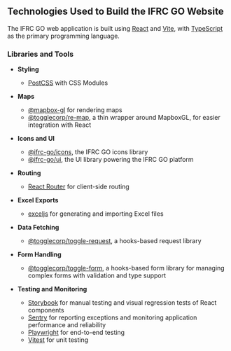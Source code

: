 ## Technologies Used to Build the IFRC GO Website

The IFRC GO web application is built using [React](https://react.dev/) and [Vite](https://vitejs.dev/), with [TypeScript](https://www.typescriptlang.org/) as the primary programming language.

### Libraries and Tools

- **Styling**
  - [PostCSS](https://postcss.org/) with CSS Modules

- **Maps**
  - [@mapbox-gl](https://www.npmjs.com/package/mapbox-gl) for rendering maps
  - [@togglecorp/re-map](https://www.npmjs.com/package/@togglecorp/re-map), a thin wrapper around MapboxGL, for easier integration with React

- **Icons and UI**
  - [@ifrc-go/icons](https://www.npmjs.com/package/@ifrc-go/icons), the IFRC GO icons library
  - [@ifrc-go/ui](https://www.npmjs.com/package/@ifrc-go/ui), the UI library powering the IFRC GO platform

- **Routing**
  - [React Router](https://www.npmjs.com/package/react-router-dom) for client-side routing

- **Excel Exports**
  - [exceljs](https://www.npmjs.com/package/exceljs) for generating and importing Excel files

- **Data Fetching**
  - [@togglecorp/toggle-request](https://www.npmjs.com/package/@togglecorp/toggle-request), a hooks-based request library

- **Form Handling**
  - [@togglecorp/toggle-form](https://www.npmjs.com/package/@togglecorp/toggle-form), a hooks-based form library for managing complex forms with validation and type support

- **Testing and Monitoring**
  - [Storybook](https://storybook.js.org/) for manual testing and visual regression tests of React components
  - [Sentry](https://sentry.io/welcome/) for reporting exceptions and monitoring application performance and reliability
  - [Playwright](https://playwright.dev/) for end-to-end testing
  - [Vitest](https://vitest.dev/) for unit testing
